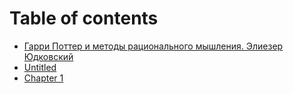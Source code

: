 # Table of contents

* [Гарри Поттер и методы рационального мышления. Элиезер Юдковский](README.md)
* [Untitled](untitled.md)
* [Chapter 1](1.md)

